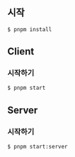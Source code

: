 ## 시작

```bash
$ pnpm install
```

## Client

### 시작하기

```bash
$ pnpm start
```

## Server

### 시작하기

```bash
$ pnpm start:server
```
